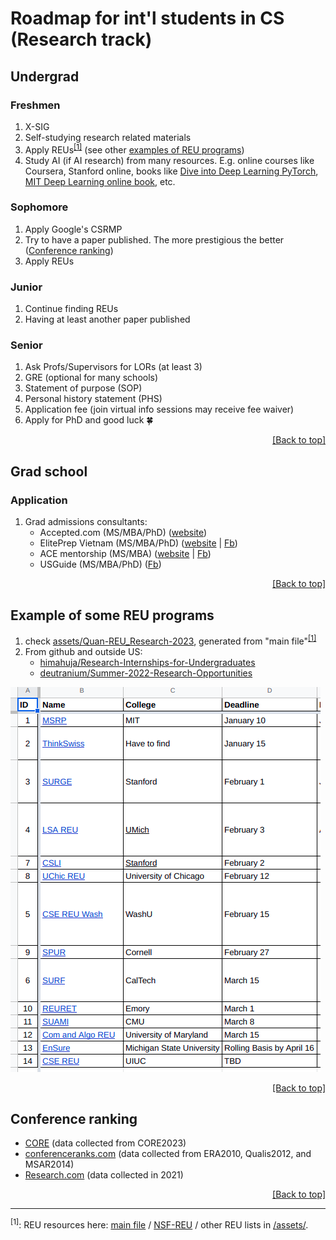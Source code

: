<h1 id="top-page">Roadmap for int'l students in CS (Research track)</h1>

## Undergrad

### Freshmen
1. X-SIG
1. Self-studying research related materials
1. Apply REUs<sup><a id="reu-inline" href="#reu-note">[1]</a></sup> (see other [examples of REU programs](#example-of-some-reu-programs))
1. Study AI (if AI research) from many resources. E.g. online courses like Coursera, Stanford online, books like [Dive into Deep Learning PyTorch](assets/Dive_into_Deep_Learning_PyTorch.pdf), [MIT Deep Learning online book](https://www.deeplearningbook.org/), etc.

### Sophomore
1. Apply Google's CSRMP
1. Try to have a paper published. The more prestigious the better ([Conference ranking](#conference-ranking))
1. Apply REUs

### Junior
1. Continue finding REUs
1. Having at least another paper published

### Senior
1. Ask Profs/Supervisors for LORs (at least 3)
1. GRE (optional for many schools)
1. Statement of purpose (SOP)
1. Personal history statement (PHS)
1. Application fee (join virtual info sessions may receive fee waiver)
1. Apply for PhD and good luck :four_leaf_clover:

<p align="right"><a href="#top-page">[Back to top]</a></p>



## Grad school

### Application
1. Grad admissions consultants:
    * Accepted.com (MS/MBA/PhD) ([website](https://www.accepted.com/))
    * ElitePrep Vietnam (MS/MBA/PhD) ([website](https://eliteprepvn.com/services/bac-cao-hoc/) | [Fb](https://www.facebook.com/eliteprepvn/))
    * ACE mentorship (MS/MBA) ([website](https://acementorship.com/) | [Fb](https://www.facebook.com/acementorshipprogram/))
    * USGuide (MS/MBA/PhD) ([Fb](https://www.facebook.com/USGuide/))

<p align="right"><a href="#top-page">[Back to top]</a></p>


## Example of some REU programs
1. check [assets/Quan-REU_Research-2023](assets/Quan-REU_Research-2023.md), generated from "main file"<sup><a id="reu-inline" href="#reu-note">[1]</a></sup>
1. From github and outside US:
    * [himahuja/Research-Internships-for-Undergraduates](https://github.com/himahuja/Research-Internships-for-Undergraduates)
    * [deutranium/Summer-2022-Research-Opportunities](https://github.com/deutranium/Summer-2022-Research-Opportunities)

![](assets/summer-research-prg.png)

<p align="right"><a href="#top-page">[Back to top]</a></p>



## Conference ranking

* [CORE](http://portal.core.edu.au/conf-ranks/) (data collected from CORE2023)
* [conferenceranks.com](http://www.conferenceranks.com/) (data collected from ERA2010, Qualis2012, and MSAR2014)
* [Research.com](https://research.com/conference-rankings/computer-science) (data collected in 2021)

<p align="right"><a href="#top-page">[Back to top]</a></p>

---

<footer>
  <p id="reu-note"><sup>[1]</sup>: REU resources here:
  <a href="assets/Quan-REU_Research-2023.csv">main file</a> /
  <a href="https://www.nsf.gov/crssprgm/reu/">NSF-REU</a> /
  other REU lists in <a href="assets">&#x2f;assets&#x2f;</a>.
  </p>
</footer>
